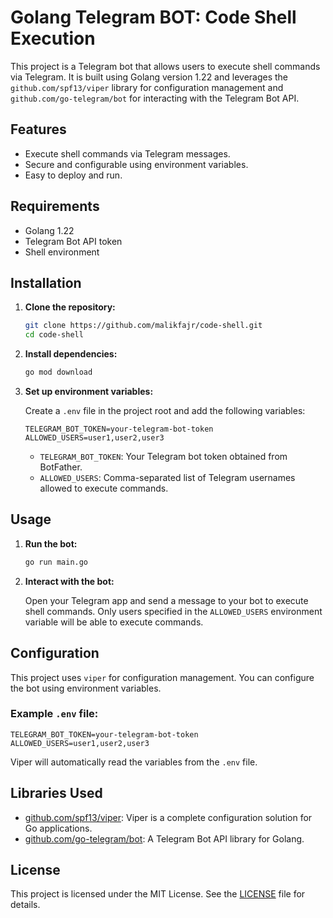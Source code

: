 # Golang Telegram BOT: Code Shell Execution

This project is a Telegram bot that allows users to execute shell commands via Telegram. It is built using Golang version 1.22 and leverages the `github.com/spf13/viper` library for configuration management and `github.com/go-telegram/bot` for interacting with the Telegram Bot API.

## Features

- Execute shell commands via Telegram messages.
- Secure and configurable using environment variables.
- Easy to deploy and run.

## Requirements

- Golang 1.22
- Telegram Bot API token
- Shell environment

## Installation

1. **Clone the repository:**

    ```bash
    git clone https://github.com/malikfajr/code-shell.git
    cd code-shell
    ```

2. **Install dependencies:**

    ```bash
    go mod download
    ```

3. **Set up environment variables:**

    Create a `.env` file in the project root and add the following variables:

    ```env
    TELEGRAM_BOT_TOKEN=your-telegram-bot-token
    ALLOWED_USERS=user1,user2,user3
    ```

    - `TELEGRAM_BOT_TOKEN`: Your Telegram bot token obtained from BotFather.
    - `ALLOWED_USERS`: Comma-separated list of Telegram usernames allowed to execute commands.

## Usage

1. **Run the bot:**

    ```bash
    go run main.go
    ```

2. **Interact with the bot:**

    Open your Telegram app and send a message to your bot to execute shell commands. Only users specified in the `ALLOWED_USERS` environment variable will be able to execute commands.

## Configuration

This project uses `viper` for configuration management. You can configure the bot using environment variables.

### Example `.env` file:

```env
TELEGRAM_BOT_TOKEN=your-telegram-bot-token
ALLOWED_USERS=user1,user2,user3
```

Viper will automatically read the variables from the `.env` file.

## Libraries Used

- [github.com/spf13/viper](https://github.com/spf13/viper): Viper is a complete configuration solution for Go applications.
- [github.com/go-telegram/bot](https://github.com/go-telegram/bot): A Telegram Bot API library for Golang.

## License

This project is licensed under the MIT License. See the [LICENSE](LICENSE) file for details.